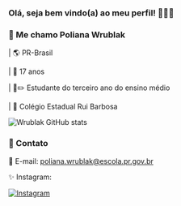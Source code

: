 ### Olá, seja bem vindo(a) ao meu perfil! 🙋🏻‍♀️
### 👩 Me chamo Poliana Wrublak
| 🌎 PR-Brasil

| 🎉 17 anos

| 📖✏️ Estudante do terceiro ano do ensino médio

| 🏫 Colégio Estadual Rui Barbosa

![Wrublak GitHub stats](https://github-readme-stats.vercel.app/api?username=polinhawrublak&show_icons=true&theme=radical)

### 📱 Contato
📧 E-mail: poliana.wrublak@escola.pr.gov.br

✨ Instagram:

[![Instagram](https://img.shields.io/badge/Instagram-E4405F?style=for-the-badge&logo=instagram&logoColor=white)](https://instagram.com/poliana.wrublakk)
